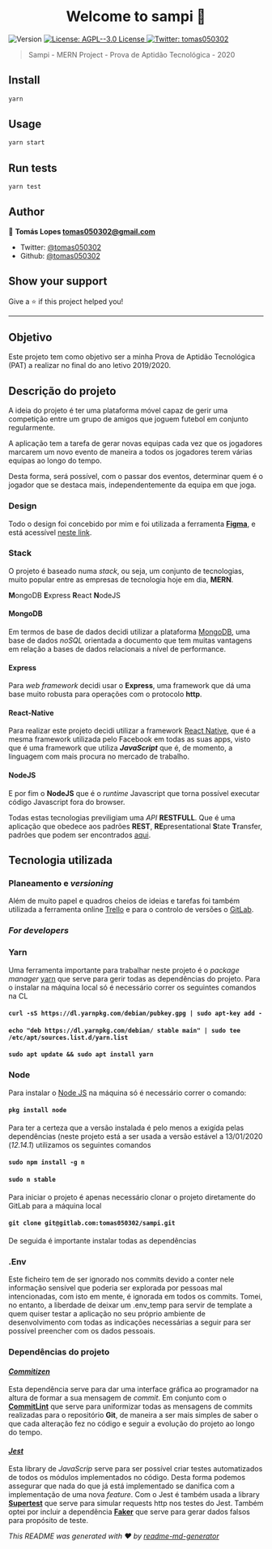 <h1 align="center">Welcome to sampi 👋</h1>
<p>
  <img alt="Version" src="https://img.shields.io/badge/version-1.0.0-blue.svg?cacheSeconds=2592000" />
  <a href="#" target="_blank">
    <img alt="License: AGPL--3.0 License" src="https://img.shields.io/badge/License-AGPL--3.0 License-yellow.svg" />
  </a>
  <a href="https://twitter.com/tomas050302" target="_blank">
    <img alt="Twitter: tomas050302" src="https://img.shields.io/twitter/follow/tomas050302.svg?style=social" />
  </a>
</p>

> Sampi - MERN Project - Prova de Aptidão Tecnológica - 2020 

## Install

```sh
yarn
```

## Usage

```sh
yarn start
```

## Run tests

```sh
yarn test
```

## Author

👤 **Tomás Lopes <tomas050302@gmail.com>**

* Twitter: [@tomas050302](https://twitter.com/tomas050302)
* Github: [@tomas050302](https://github.com/tomas050302)

## Show your support

Give a ⭐️ if this project helped you!

***

## Objetivo

Este projeto tem como objetivo ser a minha Prova de Aptidão Tecnológica (PAT) a realizar no final do ano letivo 2019/2020.

## Descrição do projeto

A ideia do projeto é ter uma plataforma móvel capaz de gerir uma competição entre um grupo de amigos que joguem futebol em conjunto regularmente.

A aplicação tem a tarefa de gerar novas equipas cada vez que os jogadores marcarem um novo evento de maneira a todos os jogadores terem várias equipas ao longo do tempo.

Desta forma, será possível, com o passar dos eventos, determinar quem é o jogador que se destaca mais, independentemente da equipa em que joga.

### Design

Todo o design foi concebido por mim e foi utilizada a ferramenta [**Figma**](https://www.figma.com), e está acessível [neste link](https://www.figma.com/file/L4uZDocj3GfuzbzvTzwuuW/Sampi?node-id=0%3A1).

### Stack

O projeto é baseado numa _stack_, ou seja, um conjunto de tecnologias, muito popular entre as empresas de tecnologia hoje em dia, **MERN**.

**M**ongoDB
**E**xpress
**R**eact
**N**odeJS

#### MongoDB

Em termos de base de dados decidi utilizar a plataforma [MongoDB](https://www.mongodb.com/), uma base de dados _noSQL_ orientada a documento que tem muitas vantagens em relação a bases de dados relacionais a nível de performance.

#### Express

Para _web framework_ decidi usar o **Express**, uma framework que dá uma base muito robusta para operações com o protocolo **http**.

#### React-Native

Para realizar este projeto decidi utilizar a framework [React Native](https://facebook.github.io/react-native/), que é a mesma framework utilizada pelo Facebook em todas as suas apps, visto que é uma framework que utiliza **_JavaScript_** que é, de momento, a linguagem com mais procura no mercado de trabalho.

#### NodeJS

E por fim o **NodeJS** que é o _runtime_ Javascript que torna possível executar código Javascript fora do browser.

Todas estas tecnologias previligiam uma *API* **RESTFULL**. Que é uma aplicação que obedece aos padrões **REST**, **RE**presentational **S**tate **T**ransfer, padrões que podem ser encontrados [aqui](https://restfulapi.net/).

## Tecnologia utilizada

### Planeamento e _versioning_

Além de muito papel e quadros cheios de ideias e tarefas foi também utilizada a ferramenta online [Trello](https://trello.com/b/NzGBlb8O/sampi) e para o controlo de versões o [GitLab](https://gitlab.com/tomas050302/sampi).

### _For developers_

### Yarn

Uma ferramenta importante para trabalhar neste projeto é o _package manager_ [yarn](https://yarnpkg.com/en/) que serve para gerir todas as dependências do projeto. Para o instalar na máquina local só é necessário correr os seguintes comandos na CL

#### `curl -sS https://dl.yarnpkg.com/debian/pubkey.gpg | sudo apt-key add -`

#### `echo "deb https://dl.yarnpkg.com/debian/ stable main" | sudo tee /etc/apt/sources.list.d/yarn.list`

#### `sudo apt update && sudo apt install yarn`

### Node

Para instalar o [Node JS](https://nodejs.org/en/) na máquina só é necessário correr o comando:

#### `pkg install node`

Para ter a certeza que a versão instalada é pelo menos a exigída pelas dependências (neste projeto está a ser usada a versão estável a 13/01/2020 (_*12.14.1*_) utilizamos os seguintes comandos

#### `sudo npm install -g n`

#### `sudo n stable`

Para iniciar o projeto é apenas necessário clonar o projeto diretamente do GitLab para a máquina local

#### `git clone git@gitlab.com:tomas050302/sampi.git`

De seguida é importante instalar todas as dependências

### .Env

Este ficheiro tem de ser ignorado nos commits devido a conter nele informação sensível que poderia ser explorada por pessoas mal intencionadas, com isto em mente, é ignorada em todos os commits. Tomei, no entanto, a liberdade de deixar um .env_temp para servir de template a quem quiser testar a aplicação no seu próprio ambiente de desenvolvimento com todas as indicações necessárias a seguir para ser possível preencher com os dados pessoais.

### Dependências do projeto

#### [_Commitizen_](https://github.com/commitizen/cz-cli)

Esta dependência serve para dar uma interface gráfica ao programador na altura de formar a sua mensagem de _commit_.
Em conjunto com o [**CommitLint**](https://github.com/conventional-changelog/commitlint) que serve para uniformizar todas as mensagens de commits realizadas para o repositório __Git__, de maneira a ser mais simples de saber o que cada alteração fez no código e seguir a evolução do projeto ao longo do tempo.

#### [_Jest_](https://jestjs.io/)

Esta library de _JavaScrip_ serve para ser possível criar testes automatizados de todos os módulos implementados no código. Desta forma podemos assegurar que nada do que já está implementado se danifica com a implementação de uma nova _feature_.
Com o Jest é também usada a library [**Supertest**](https://github.com/visionmedia/supertest) que serve para simular requests http nos testes do Jest. Também optei por incluir a dependência [**Faker**](https://github.com/marak/Faker.js/) que serve para gerar dados falsos para propósito de teste.

_This README was generated with ❤️ by [readme-md-generator](https://github.com/kefranabg/readme-md-generator)_

